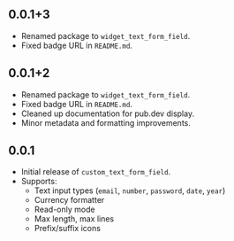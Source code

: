 ## 0.0.1+3

- Renamed package to `widget_text_form_field`.
- Fixed badge URL in `README.md`.

## 0.0.1+2

- Renamed package to `widget_text_form_field`.
- Fixed badge URL in `README.md`.
- Cleaned up documentation for pub.dev display.
- Minor metadata and formatting improvements.

## 0.0.1

- Initial release of `custom_text_form_field`.
- Supports:
  - Text input types (`email`, `number`, `password`, `date`, `year`)
  - Currency formatter
  - Read-only mode
  - Max length, max lines
  - Prefix/suffix icons
